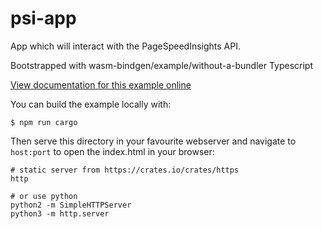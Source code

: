 # psi-app

App which will interact with the PageSpeedInsights API.

Bootstrapped with
wasm-bindgen/example/without-a-bundler
Typescript

[View documentation for this example online][dox]

[dox]: https://rustwasm.github.io/docs/wasm-bindgen/examples/without-a-bundler.html

You can build the example locally with:

```
$ npm run cargo
```

Then serve this directory in your favourite webserver and navigate to `host:port`
to open the index.html in your browser:

```
# static server from https://crates.io/crates/https
http

# or use python
python2 -m SimpleHTTPServer
python3 -m http.server
```

